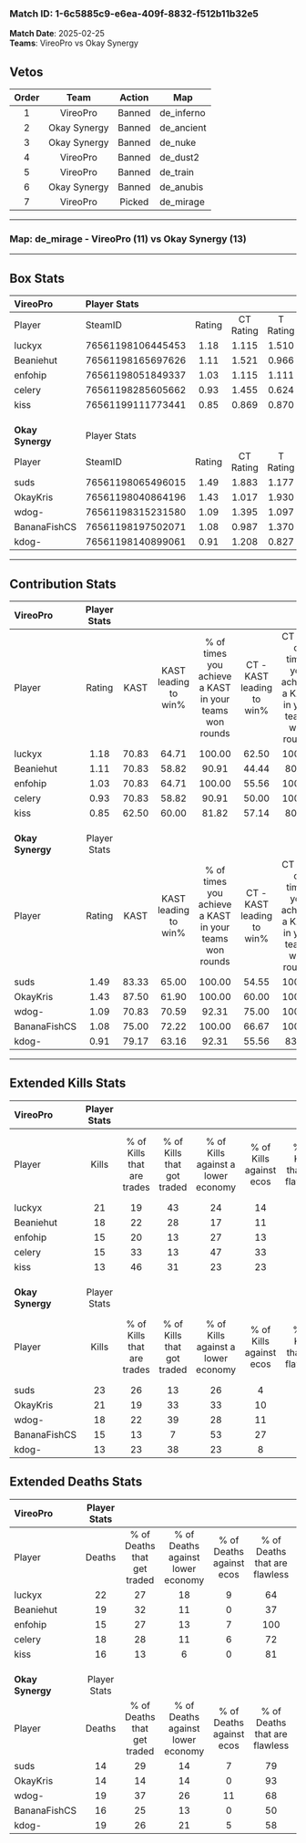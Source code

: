 ### Match ID: 1-6c5885c9-e6ea-409f-8832-f512b11b32e5  
**Match Date**: 2025-02-25  
**Teams**: VireoPro vs Okay Synergy  

## Vetos  

| Order | Team | Action | Map |
| :---: | :--: | :----: | --- |
| 1 | VireoPro | Banned | de_inferno |
| 2 | Okay Synergy | Banned | de_ancient |
| 3 | Okay Synergy | Banned | de_nuke |
| 4 | VireoPro | Banned | de_dust2 |
| 5 | VireoPro | Banned | de_train |
| 6 | Okay Synergy | Banned | de_anubis |
| 7 | VireoPro | Picked | de_mirage |

---  

### **Map**: de_mirage - VireoPro (11) vs Okay Synergy (13)  
---  

## Box Stats  

| **VireoPro**     | Player Stats      |        |           |          |       |      |       |         |        |      |     |
| :- | :- | :-: | :-: | :-: | :-: | :-: | :-: | :-: | :-: | :-: | :-: |
| Player           | SteamID           | Rating | CT Rating | T Rating | KAST  | ADR  | Kills | Assists | Deaths | K/D  | HS% |
| luckyx           | 76561198106445453 |  1.18  |   1.115   |  1.510   | 70.83 | 96.3 |  21   |    6    |   22   | 0.95 | 66  |
| Beaniehut        | 76561198165697626 |  1.11  |   1.521   |  0.966   | 70.83 | 85.0 |  18   |    8    |   19   | 0.95 | 38  |
| enfohip          | 76561198051849337 |  1.03  |   1.115   |  1.111   | 70.83 | 67.4 |  15   |    7    |   15   | 1.00 | 53  |
| celery           | 76561198285605662 |  0.93  |   1.455   |  0.624   | 70.83 | 60.3 |  15   |    4    |   18   | 0.83 | 60  |
| kiss             | 76561199111773441 |  0.85  |   0.869   |  0.870   | 62.50 | 59.9 |  13   |    6    |   16   | 0.81 | 23  |
|                  |                   |        |           |          |       |      |       |         |        |      |     |
|                  |                   |        |           |          |       |      |       |         |        |      |     |
|                  |                   |        |           |          |       |      |       |         |        |      |     |
| **Okay Synergy** | Player Stats      |        |           |          |       |      |       |         |        |      |     |
| Player           | SteamID           | Rating | CT Rating | T Rating | KAST  | ADR  | Kills | Assists | Deaths | K/D  | HS% |
| suds             | 76561198065496015 |  1.49  |   1.883   |  1.177   | 83.33 | 89.3 |  23   |    3    |   14   | 1.64 | 30  |
| OkayKris         | 76561198040864196 |  1.43  |   1.017   |  1.930   | 87.50 | 83.4 |  21   |    4    |   14   | 1.50 | 66  |
| wdog-            | 76561198315231580 |  1.09  |   1.395   |  1.097   | 70.83 | 79.8 |  18   |    7    |   19   | 0.95 | 44  |
| BananaFishCS     | 76561198197502071 |  1.08  |   0.987   |  1.370   | 75.00 | 79.0 |  15   |    9    |   16   | 0.94 | 66  |
| kdog-            | 76561198140899061 |  0.91  |   1.208   |  0.827   | 79.17 | 63.8 |  13   |    4    |   19   | 0.68 | 61  |
---  

## Contribution Stats  

| **VireoPro**     | Player Stats |       |                      |                                                        |                           |                                                             |                          |                                                            |
| :- | :-: | :-: | :-: | :-: | :-: | :-: | :-: | :-: |
| Player           |    Rating    | KAST  | KAST leading to win% | % of times you achieve a KAST in your teams won rounds | CT - KAST leading to win% | CT - % of times you achieve a KAST in your teams won rounds | T - KAST leading to win% | T - % of times you achieve a KAST in your teams won rounds |
| luckyx           |     1.18     | 70.83 |        64.71         |                         100.00                         |           62.50           |                           100.00                            |          66.67           |                           100.00                           |
| Beaniehut        |     1.11     | 70.83 |        58.82         |                         90.91                          |           44.44           |                            80.00                            |          75.00           |                           100.00                           |
| enfohip          |     1.03     | 70.83 |        64.71         |                         100.00                         |           55.56           |                           100.00                            |          75.00           |                           100.00                           |
| celery           |     0.93     | 70.83 |        58.82         |                         90.91                          |           50.00           |                           100.00                            |          71.43           |                           83.33                            |
| kiss             |     0.85     | 62.50 |        60.00         |                         81.82                          |           57.14           |                            80.00                            |          62.50           |                           83.33                            |
|                  |              |       |                      |                                                        |                           |                                                             |                          |                                                            |
|                  |              |       |                      |                                                        |                           |                                                             |                          |                                                            |
|                  |              |       |                      |                                                        |                           |                                                             |                          |                                                            |
| **Okay Synergy** | Player Stats |       |                      |                                                        |                           |                                                             |                          |                                                            |
| Player           |    Rating    | KAST  | KAST leading to win% | % of times you achieve a KAST in your teams won rounds | CT - KAST leading to win% | CT - % of times you achieve a KAST in your teams won rounds | T - KAST leading to win% | T - % of times you achieve a KAST in your teams won rounds |
| suds             |     1.49     | 83.33 |        65.00         |                         100.00                         |           54.55           |                           100.00                            |          77.78           |                           100.00                           |
| OkayKris         |     1.43     | 87.50 |        61.90         |                         100.00                         |           60.00           |                           100.00                            |          63.64           |                           100.00                           |
| wdog-            |     1.09     | 70.83 |        70.59         |                         92.31                          |           75.00           |                           100.00                            |          66.67           |                           85.71                            |
| BananaFishCS     |     1.08     | 75.00 |        72.22         |                         100.00                         |           66.67           |                           100.00                            |          77.78           |                           100.00                           |
| kdog-            |     0.91     | 79.17 |        63.16         |                         92.31                          |           55.56           |                            83.33                            |          70.00           |                           100.00                           |
---  

## Extended Kills Stats  

| **VireoPro**     | Player Stats |                            |                            |                                    |                         |                              |                                 |                                       |                    |           |
| :- | :-: | :-: | :-: | :-: | :-: | :-: | :-: | :-: | :-: | :-: |
| Player           |    Kills     | % of Kills that are trades | % of Kills that got traded | % of Kills against a lower economy | % of Kills against ecos | % of Kills that are flawless | % of Kills that are close duels | % of Kills that are assisted by flash | Pistol Round Kills | AWP Kills |
| luckyx           |      21      |             19             |             43             |                 24                 |           14            |              67              |                0                |                   5                   |         2          |     0     |
| Beaniehut        |      18      |             22             |             28             |                 17                 |           11            |              61              |                0                |                  11                   |         4          |     0     |
| enfohip          |      15      |             20             |             13             |                 27                 |           13            |              80              |                7                |                   0                   |         0          |     0     |
| celery           |      15      |             33             |             13             |                 47                 |           33            |              60              |                0                |                   0                   |         3          |     0     |
| kiss             |      13      |             46             |             31             |                 23                 |           23            |              69              |                0                |                   8                   |         1          |     0     |
|                  |              |                            |                            |                                    |                         |                              |                                 |                                       |                    |           |
|                  |              |                            |                            |                                    |                         |                              |                                 |                                       |                    |           |
|                  |              |                            |                            |                                    |                         |                              |                                 |                                       |                    |           |
| **Okay Synergy** | Player Stats |                            |                            |                                    |                         |                              |                                 |                                       |                    |           |
| Player           |    Kills     | % of Kills that are trades | % of Kills that got traded | % of Kills against a lower economy | % of Kills against ecos | % of Kills that are flawless | % of Kills that are close duels | % of Kills that are assisted by flash | Pistol Round Kills | AWP Kills |
| suds             |      23      |             26             |             13             |                 26                 |            4            |              61              |                4                |                   0                   |         2          |    16     |
| OkayKris         |      21      |             19             |             33             |                 33                 |           10            |              48              |                0                |                   0                   |         2          |     1     |
| wdog-            |      18      |             22             |             39             |                 28                 |           11            |              67              |                0                |                   0                   |         0          |     0     |
| BananaFishCS     |      15      |             13             |             7              |                 53                 |           27            |              80              |                0                |                   0                   |         0          |     0     |
| kdog-            |      13      |             23             |             38             |                 23                 |            8            |              85              |                8                |                  15                   |         1          |     0     |
## Extended Deaths Stats  

| **VireoPro**     | Player Stats |                             |                                   |                          |                               |                            |                           |               |
| :- | :-: | :-: | :-: | :-: | :-: | :-: | :-: | :-: |
| Player           |    Deaths    | % of Deaths that get traded | % of Deaths against lower economy | % of Deaths against ecos | % of Deaths that are flawless | % of Deaths that are close | % of Deaths while blinded | Deaths to AWP |
| luckyx           |      22      |             27              |                18                 |            9             |              64               |             0              |             0             |       5       |
| Beaniehut        |      19      |             32              |                11                 |            0             |              37               |             5              |             5             |       2       |
| enfohip          |      15      |             27              |                13                 |            7             |              100              |             0              |             0             |       3       |
| celery           |      18      |             28              |                11                 |            6             |              72               |             6              |             6             |       5       |
| kiss             |      16      |             13              |                 6                 |            0             |              81               |             0              |             0             |       2       |
|                  |              |                             |                                   |                          |                               |                            |                           |               |
|                  |              |                             |                                   |                          |                               |                            |                           |               |
|                  |              |                             |                                   |                          |                               |                            |                           |               |
| **Okay Synergy** | Player Stats |                             |                                   |                          |                               |                            |                           |               |
| Player           |    Deaths    | % of Deaths that get traded | % of Deaths against lower economy | % of Deaths against ecos | % of Deaths that are flawless | % of Deaths that are close | % of Deaths while blinded | Deaths to AWP |
| suds             |      14      |             29              |                14                 |            7             |              79               |             0              |             0             |       0       |
| OkayKris         |      14      |             14              |                14                 |            0             |              93               |             0              |             0             |       0       |
| wdog-            |      19      |             37              |                26                 |            11            |              68               |             0              |            11             |       0       |
| BananaFishCS     |      16      |             25              |                13                 |            0             |              50               |             0              |             6             |       0       |
| kdog-            |      19      |             26              |                21                 |            5             |              58               |             5              |             5             |       0       |
